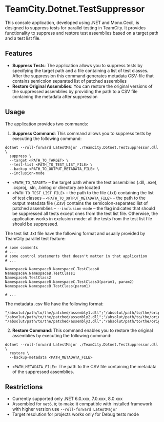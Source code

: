 # TeamCity.Dotnet.TestSuppressor

This console application, developed using .NET and Mono.Cecil, is designed to suppress tests for parallel testing in TeamCity. It provides functionality to suppress and restore test assemblies based on a target path and a test list file.

## Features

- **Suppress Tests**: The application allows you to suppress tests by specifying the target path and a file containing a list of test classes. After the suppression this command generates metadata CSV-file that contains semicolon separated list of patched assemblies
- **Restore Original Assemblies**: You can restore the original versions of the suppressed assemblies by providing the path to a CSV file containing the metadata after suppression

## Usage

The application provides two commands:

1. **Suppress Command**: This command allows you to suppress tests by executing the following command:
```
dotnet --roll-forward LatestMajor ./TeamCity.Dotnet.TestSuppressor.dll \
  suppress \
  --target <PATH_TO_TARGET> \
  --test-list <PATH_TO_TEST_LIST_FILE> \
  --backup <PATH_TO_OUTPUT_METADATA_FILE> \
  --inclusion-mode
```
- `<PATH_TO_TARGET>` – the target path where the test assemblies (.dll, .exe), .csproj, .sln, .binlog or directory are located
- `<PATH_TO_TEST_LIST_FILE>` – the path to the file (.txt) containing the list of test classes
– `<PATH_TO_OUTPUT_METADATA_FILE>` – the path to the output metadata file (.csv) contains the semicolon-separated list of patched assemblies
– `--inclusion-mode` – the flag indicates that should be suppressed all tests except ones from the test list file. Otherwise, the application works in exclusion mode: all the tests from the test list file should be suppressed.

The test list .txt file have the following format and usually provided by TeamCity parallel test feature:
```
# some comments
# ...
# some control statements that doesn't matter in that application
# ...

NamespaceA.NamespaceB.NamespaceC.TestClass0
NamespaceA.NamespaceB.TestClass1
NamespaceA.TestClass2
NamespaceA.NamespaceB.NamespaceC.TestClass3(param1, param2)
NamespaceA.NamespaceB.TestClass(param1)

# ...
```

The metadata .csv file have the following format:
```
"/absolut/path/to/the/patched/assembly1.dll";"/absolut/path/to/the/original/assemly1.dll_backup"
"/absolut/path/to/the/patched/assembly2.dll";"/absolut/path/to/the/original/assemly2.dll_backup"
"/absolut/path/to/the/patched/assembly3.dll";"/absolut/path/to/the/original/assemly3.dll_backup"
```

2. **Restore Command**: This command enables you to restore the original assemblies by executing the following command:
```
dotnet --roll-forward LatestMajor ./TeamCity.Dotnet.TestSuppressor.dll \
  restore \
  --backup-metadata <PATH_METADATA_FILE>
```
- `<PATH_METADATA_FILE>`: The path to the CSV file containing the metadata of the suppressed assemblies.

## Restrictions

* Currently supported only .NET 6.0.xxx, 7.0.xxx, 8.0.xxx 
* Assembled for `net6.0`; to make it compatible with installed framework with higher version use `--roll-forward LatestMajor`
* Target resolution for projects works only for Debug tests mode